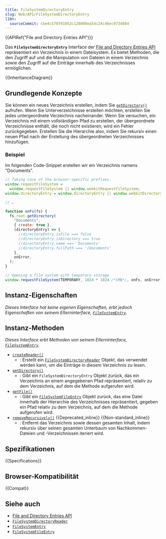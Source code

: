 ```yaml
---
title: FileSystemDirectoryEntry
slug: Web/API/FileSystemDirectoryEntry
l10n:
  sourceCommit: cbe4c570701052c120808ea54c24c46ec9734084
---
```


{{APIRef("File and Directory Entries API")}}

Das **`FileSystemDirectoryEntry`** Interface der [File and Directory Entries API](/de/docs/Web/API/File_and_Directory_Entries_API) repräsentiert ein Verzeichnis in einem Dateisystem. Es bietet Methoden, die den Zugriff auf und die Manipulation von Dateien in einem Verzeichnis sowie den Zugriff auf die Einträge innerhalb des Verzeichnisses ermöglichen.

{{InheritanceDiagram}}

## Grundlegende Konzepte

Sie können ein neues Verzeichnis erstellen, indem Sie [`getDirectory()`](/de/docs/Web/API/FileSystemDirectoryEntry/getDirectory) aufrufen. Wenn Sie Unterverzeichnisse erstellen möchten, erstellen Sie jedes untergeordnete Verzeichnis nacheinander. Wenn Sie versuchen, ein Verzeichnis mit einem vollständigen Pfad zu erstellen, der übergeordnete Verzeichnisse enthält, die noch nicht existieren, wird ein Fehler zurückgegeben. Erstellen Sie die Hierarchie also, indem Sie rekursiv einen neuen Pfad nach der Erstellung des übergeordneten Verzeichnisses hinzufügen.

### Beispiel

Im folgenden Code-Snippet erstellen wir ein Verzeichnis namens "Documents".

```js
// Taking care of the browser-specific prefixes.
window.requestFileSystem =
  window.requestFileSystem || window.webkitRequestFileSystem;
window.directoryEntry = window.directoryEntry || window.webkitDirectoryEntry;

// …

function onFs(fs) {
  fs.root.getDirectory(
    "Documents",
    { create: true },
    (directoryEntry) => {
      //directoryEntry.isFile === false
      //directoryEntry.isDirectory === true
      //directoryEntry.name === 'Documents'
      //directoryEntry.fullPath === '/Documents'
    },
    onError,
  );
}

// Opening a file system with temporary storage
window.requestFileSystem(TEMPORARY, 1024 * 1024 /*1MB*/, onFs, onError);
```

## Instanz-Eigenschaften

_Dieses Interface hat keine eigenen Eigenschaften, erbt jedoch Eigenschaften von seinem Elterninterface, [`FileSystemEntry`](/de/docs/Web/API/FileSystemEntry)._

## Instanz-Methoden

_Dieses Interface erbt Methoden von seinem Elterninterface, [`FileSystemEntry`](/de/docs/Web/API/FileSystemEntry)._

- [`createReader()`](/de/docs/Web/API/FileSystemDirectoryEntry/createReader)
  - : Erstellt ein [`FileSystemDirectoryReader`](/de/docs/Web/API/FileSystemDirectoryReader) Objekt, das verwendet werden kann, um die Einträge in diesem Verzeichnis zu lesen.
- [`getDirectory()`](/de/docs/Web/API/FileSystemDirectoryEntry/getDirectory)
  - : Gibt ein `FileSystemDirectoryEntry` Objekt zurück, das ein Verzeichnis an einem angegebenen Pfad repräsentiert, relativ zu dem Verzeichnis, auf dem die Methode aufgerufen wird.
- [`getFile()`](/de/docs/Web/API/FileSystemDirectoryEntry/getFile)
  - : Gibt ein [`FileSystemFileEntry`](/de/docs/Web/API/FileSystemFileEntry) Objekt zurück, das eine Datei innerhalb der Hierarchie des Verzeichnisses repräsentiert, gegeben ein Pfad relativ zu dem Verzeichnis, auf dem die Methode aufgerufen wird.
- [`removeRecursively()`](/de/docs/Web/API/FileSystemDirectoryEntry/removeRecursively) {{Deprecated_inline}} {{Non-standard_inline}}
  - : Entfernt das Verzeichnis sowie dessen gesamten Inhalt, indem rekursiv über seinen gesamten Unterbaum von Nachkommen-Dateien und -Verzeichnissen iteriert wird.

## Spezifikationen

{{Specifications}}

## Browser-Kompatibilität

{{Compat}}

## Siehe auch

- [File and Directory Entries API](/de/docs/Web/API/File_and_Directory_Entries_API)
- [`FileSystemDirectoryReader`](/de/docs/Web/API/FileSystemDirectoryReader)
- [`FileSystemEntry`](/de/docs/Web/API/FileSystemEntry)
- [`FileSystemFileEntry`](/de/docs/Web/API/FileSystemFileEntry)
